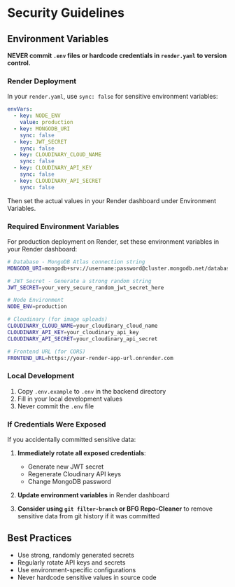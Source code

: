 # Security Guidelines

## Environment Variables

**NEVER commit `.env` files or hardcode credentials in `render.yaml` to version control.**

### Render Deployment

In your `render.yaml`, use `sync: false` for sensitive environment variables:

```yaml
envVars:
  - key: NODE_ENV
    value: production
  - key: MONGODB_URI
    sync: false
  - key: JWT_SECRET
    sync: false
  - key: CLOUDINARY_CLOUD_NAME
    sync: false
  - key: CLOUDINARY_API_KEY
    sync: false
  - key: CLOUDINARY_API_SECRET
    sync: false
```

Then set the actual values in your Render dashboard under Environment Variables.

### Required Environment Variables

For production deployment on Render, set these environment variables in your Render dashboard:

```bash
# Database - MongoDB Atlas connection string
MONGODB_URI=mongodb+srv://username:password@cluster.mongodb.net/database_name

# JWT Secret - Generate a strong random string
JWT_SECRET=your_very_secure_random_jwt_secret_here

# Node Environment
NODE_ENV=production

# Cloudinary (for image uploads)
CLOUDINARY_CLOUD_NAME=your_cloudinary_cloud_name
CLOUDINARY_API_KEY=your_cloudinary_api_key
CLOUDINARY_API_SECRET=your_cloudinary_api_secret

# Frontend URL (for CORS)
FRONTEND_URL=https://your-render-app-url.onrender.com
```

### Local Development

1. Copy `.env.example` to `.env` in the backend directory
2. Fill in your local development values
3. Never commit the `.env` file

### If Credentials Were Exposed

If you accidentally committed sensitive data:

1. **Immediately rotate all exposed credentials**:
   - Generate new JWT secret
   - Regenerate Cloudinary API keys
   - Change MongoDB password
   
2. **Update environment variables** in Render dashboard

3. **Consider using `git filter-branch` or BFG Repo-Cleaner** to remove sensitive data from git history if it was committed

## Best Practices

- Use strong, randomly generated secrets
- Regularly rotate API keys and secrets
- Use environment-specific configurations
- Never hardcode sensitive values in source code
